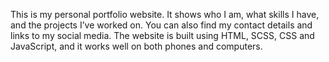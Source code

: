 This is my personal portfolio website. It shows who I am, what skills I have, and the projects I’ve worked on. You can also find my contact details and links to my social media. The website is built using HTML, SCSS, CSS and JavaScript, and it works well on both phones and computers.
